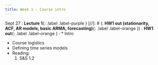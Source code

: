 ```yaml
---
title: Week 1 - Course intro
---
```


Sept 27
: **Lecture 1**{: .label .label-purple }
[//]: # (: **HW1 out &#40;stationarity, ACF, AR models, basic ARMA, forecasting&#41;**{: .label .label-orange })
: **HW1 out**{: .label .label-orange }
: * Intro
  * Course logistics
  * Defining time series models
  * Reading:
      1. S&S 1.2
